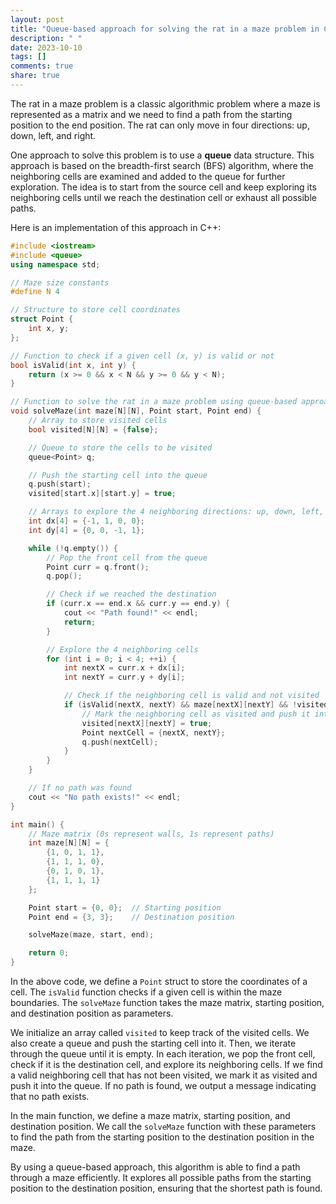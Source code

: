 ```yaml
---
layout: post
title: "Queue-based approach for solving the rat in a maze problem in C++"
description: " "
date: 2023-10-10
tags: []
comments: true
share: true
---
```


The rat in a maze problem is a classic algorithmic problem where a maze is represented as a matrix and we need to find a path from the starting position to the end position. The rat can only move in four directions: up, down, left, and right.

One approach to solve this problem is to use a **queue** data structure. This approach is based on the breadth-first search (BFS) algorithm, where the neighboring cells are examined and added to the queue for further exploration. The idea is to start from the source cell and keep exploring its neighboring cells until we reach the destination cell or exhaust all possible paths.

Here is an implementation of this approach in C++:

```cpp
#include <iostream>
#include <queue>
using namespace std;

// Maze size constants
#define N 4

// Structure to store cell coordinates
struct Point {
    int x, y;
};

// Function to check if a given cell (x, y) is valid or not
bool isValid(int x, int y) {
    return (x >= 0 && x < N && y >= 0 && y < N);
}

// Function to solve the rat in a maze problem using queue-based approach
void solveMaze(int maze[N][N], Point start, Point end) {
    // Array to store visited cells
    bool visited[N][N] = {false};

    // Queue to store the cells to be visited
    queue<Point> q;

    // Push the starting cell into the queue
    q.push(start);
    visited[start.x][start.y] = true;

    // Arrays to explore the 4 neighboring directions: up, down, left, right
    int dx[4] = {-1, 1, 0, 0};
    int dy[4] = {0, 0, -1, 1};

    while (!q.empty()) {
        // Pop the front cell from the queue
        Point curr = q.front();
        q.pop();

        // Check if we reached the destination
        if (curr.x == end.x && curr.y == end.y) {
            cout << "Path found!" << endl;
            return;
        }

        // Explore the 4 neighboring cells
        for (int i = 0; i < 4; ++i) {
            int nextX = curr.x + dx[i];
            int nextY = curr.y + dy[i];

            // Check if the neighboring cell is valid and not visited
            if (isValid(nextX, nextY) && maze[nextX][nextY] && !visited[nextX][nextY]) {
                // Mark the neighboring cell as visited and push it into the queue
                visited[nextX][nextY] = true;
                Point nextCell = {nextX, nextY};
                q.push(nextCell);
            }
        }
    }

    // If no path was found
    cout << "No path exists!" << endl;
}

int main() {
    // Maze matrix (0s represent walls, 1s represent paths)
    int maze[N][N] = {
        {1, 0, 1, 1},
        {1, 1, 1, 0},
        {0, 1, 0, 1},
        {1, 1, 1, 1}
    };

    Point start = {0, 0};  // Starting position
    Point end = {3, 3};    // Destination position

    solveMaze(maze, start, end);

    return 0;
}
```

In the above code, we define a `Point` struct to store the coordinates of a cell. The `isValid` function checks if a given cell is within the maze boundaries. The `solveMaze` function takes the maze matrix, starting position, and destination position as parameters.

We initialize an array called `visited` to keep track of the visited cells. We also create a queue and push the starting cell into it. Then, we iterate through the queue until it is empty. In each iteration, we pop the front cell, check if it is the destination cell, and explore its neighboring cells. If we find a valid neighboring cell that has not been visited, we mark it as visited and push it into the queue. If no path is found, we output a message indicating that no path exists.

In the main function, we define a maze matrix, starting position, and destination position. We call the `solveMaze` function with these parameters to find the path from the starting position to the destination position in the maze.

By using a queue-based approach, this algorithm is able to find a path through a maze efficiently. It explores all possible paths from the starting position to the destination position, ensuring that the shortest path is found.